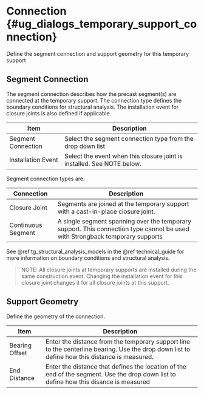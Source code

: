 Connection {#ug_dialogs_temporary_support_connection}
==============================================
Define the segment connection and support geometry for this temporary support

Segment Connection
-------------------
The segment connection describes how the precast segment(s) are connected at the temporary support. The connection type defines the boundary conditions for structural analysis. The installation event for closure joints is also defined if applicable.

Item | Description
-----|---------------
Segment Connection | Select the segment connection type from the drop down list
Installation Event | Select the event when this closure joint is installed. See NOTE below.

Segment connection types are:

Connection | Description
-----------|------------
Closure Joint      | Segments are joined at the temporary support with a cast-in-place closure joint.
Continuous Segment | A single segment spanning over the temporary support. This connection type cannot be used with Strongback temporary supports

See @ref tg_structural_analysis_models in the @ref technical_guide for more information on boundary conditions and structural analysis.

> NOTE: All closure joints at temporary supports are installed during the same construction event. Changing the installation event for this closure joint changes it for all closure joints at this support.


Support Geometry
-----------------
Define the geometry of the connection.

Item | Description
-----|-----------
Bearing Offset | Enter the distance from the temporary support line to the centerline bearing. Use the drop down list to define how this distance is measured.
End Distance | Enter the distance that defines the location of the end of the segment. Use the drop down list to define how this disance is measured
